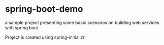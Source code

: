 # spring-boot-demo

a sample project presenting some basic scenarios on building web services with spring boot.

Project is created using spring-initializr